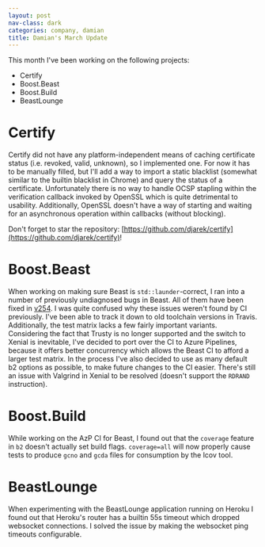 ```yaml
---
layout: post
nav-class: dark
categories: company, damian
title: Damian's March Update
---
```


This month I've been working on the following projects:
- Certify
- Boost.Beast
- Boost.Build
- BeastLounge

# Certify
Certify did not have any platform-independent means of caching certificate
status (i.e. revoked, valid, unknown), so I implemented one. For now it has to
be manually filled, but I'll add a way to import a static blacklist (somewhat
similar to the builtin blacklist in Chrome) and query the status of a
certificate. Unfortunately there is no way to handle OCSP stapling within the
verification callback invoked by OpenSSL which is quite detrimental to
usability. Additionally, OpenSSL doesn't have a way of starting and waiting for
an asynchronous operation within callbacks (without blocking).

Don't forget to star the repository: [https://github.com/djarek/certify](https://github.com/djarek/certify)!

# Boost.Beast
When working on making sure Beast is `std::launder`-correct, I ran into a number
of previously undiagnosed bugs in Beast. All of them have been fixed in
[v254](https://github.com/boostorg/beast/pull/1598/files). I was quite confused
why these issues weren't found by CI previously. I've been able to track it down
to old toolchain versions in Travis. Additionally, the test matrix lacks a few
fairly important variants. Considering the fact that Trusty is no longer
supported and the switch to Xenial is inevitable, I've decided to port over the
CI to Azure Pipelines, because it offers better concurrency which allows the
Beast CI to afford a larger test matrix. In the process I've also decided to use
as many default b2 options as possible, to make future changes to the CI easier.
There's still an issue with Valgrind in Xenial to be resolved (doesn't support
the `RDRAND` instruction).

# Boost.Build
While working on the AzP CI for Beast, I found out that the `coverage` feature
in `b2` doesn't actually set build flags. `coverage=all` will now properly cause
tests to produce `gcno` and `gcda` files for consumption by the lcov tool.

# BeastLounge
When experimenting with the BeastLounge application running on Heroku I found
out that Heroku's router has a builtin 55s timeout which dropped websocket
connections. I solved the issue by making the websocket ping timeouts
configurable.
